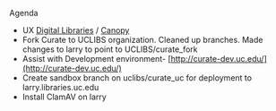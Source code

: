 Agenda

* UX [Digital Libraries](digital.libraries.uc.edu:81/staging ) / [Canopy](https://canopy.uc.edu/webapps/portal/frameset.jsp)
* Fork Curate to UCLIBS organization.  Cleaned up branches.  Made changes to larry to point to UCLIBS/curate_fork
* Assist with Development environment- [http://curate-dev.uc.edu/](http://curate-dev.uc.edu/)
* Create sandbox branch on uclibs/curate_uc for deployment to larry.libraries.uc.edu
* Install ClamAV on larry
